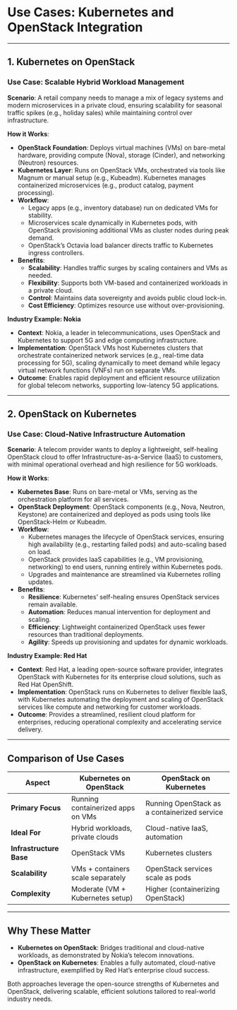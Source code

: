 # Use Cases: Kubernetes and OpenStack Integration
---

## 1. Kubernetes on OpenStack
### Use Case: Scalable Hybrid Workload Management
**Scenario**: A retail company needs to manage a mix of legacy systems and modern microservices in a private cloud, ensuring scalability for seasonal traffic spikes (e.g., holiday sales) while maintaining control over infrastructure.

**How it Works**:
- **OpenStack Foundation**: Deploys virtual machines (VMs) on bare-metal hardware, providing compute (Nova), storage (Cinder), and networking (Neutron) resources.
- **Kubernetes Layer**: Runs on OpenStack VMs, orchestrated via tools like Magnum or manual setup (e.g., Kubeadm). Kubernetes manages containerized microservices (e.g., product catalog, payment processing).
- **Workflow**:
  - Legacy apps (e.g., inventory database) run on dedicated VMs for stability.
  - Microservices scale dynamically in Kubernetes pods, with OpenStack provisioning additional VMs as cluster nodes during peak demand.
  - OpenStack’s Octavia load balancer directs traffic to Kubernetes ingress controllers.
- **Benefits**:
  - **Scalability**: Handles traffic surges by scaling containers and VMs as needed.
  - **Flexibility**: Supports both VM-based and containerized workloads in a private cloud.
  - **Control**: Maintains data sovereignty and avoids public cloud lock-in.
  - **Cost Efficiency**: Optimizes resource use without over-provisioning.

**Industry Example: Nokia**  
- **Context**: Nokia, a leader in telecommunications, uses OpenStack and Kubernetes to support 5G and edge computing infrastructure.  
- **Implementation**: OpenStack VMs host Kubernetes clusters that orchestrate containerized network services (e.g., real-time data processing for 5G), scaling dynamically to meet demand while legacy virtual network functions (VNFs) run on separate VMs.  
- **Outcome**: Enables rapid deployment and efficient resource utilization for global telecom networks, supporting low-latency 5G applications.

---

## 2. OpenStack on Kubernetes
### Use Case: Cloud-Native Infrastructure Automation
**Scenario**: A telecom provider wants to deploy a lightweight, self-healing OpenStack cloud to offer Infrastructure-as-a-Service (IaaS) to customers, with minimal operational overhead and high resilience for 5G workloads.

**How it Works**:
- **Kubernetes Base**: Runs on bare-metal or VMs, serving as the orchestration platform for all services.
- **OpenStack Deployment**: OpenStack components (e.g., Nova, Neutron, Keystone) are containerized and deployed as pods using tools like OpenStack-Helm or Kubeadm.
- **Workflow**:
  - Kubernetes manages the lifecycle of OpenStack services, ensuring high availability (e.g., restarting failed pods) and auto-scaling based on load.
  - OpenStack provides IaaS capabilities (e.g., VM provisioning, networking) to end users, running entirely within Kubernetes pods.
  - Upgrades and maintenance are streamlined via Kubernetes rolling updates.
- **Benefits**:
  - **Resilience**: Kubernetes’ self-healing ensures OpenStack services remain available.
  - **Automation**: Reduces manual intervention for deployment and scaling.
  - **Efficiency**: Lightweight containerized OpenStack uses fewer resources than traditional deployments.
  - **Agility**: Speeds up provisioning and updates for dynamic workloads.

**Industry Example: Red Hat**  
- **Context**: Red Hat, a leading open-source software provider, integrates OpenStack with Kubernetes for its enterprise cloud solutions, such as Red Hat OpenShift.  
- **Implementation**: OpenStack runs on Kubernetes to deliver flexible IaaS, with Kubernetes automating the deployment and scaling of OpenStack services like compute and networking for customer workloads.  
- **Outcome**: Provides a streamlined, resilient cloud platform for enterprises, reducing operational complexity and accelerating service delivery.

---

## Comparison of Use Cases
| Aspect                  | Kubernetes on OpenStack               | OpenStack on Kubernetes              |
|-------------------------|---------------------------------------|--------------------------------------|
| **Primary Focus**       | Running containerized apps on VMs     | Running OpenStack as a containerized service |
| **Ideal For**           | Hybrid workloads, private clouds      | Cloud-native IaaS, automation        |
| **Infrastructure Base** | OpenStack VMs                        | Kubernetes clusters                  |
| **Scalability**         | VMs + containers scale separately     | OpenStack services scale as pods     |
| **Complexity**          | Moderate (VM + Kubernetes setup)      | Higher (containerizing OpenStack)    |

---

## Why These Matter
- **Kubernetes on OpenStack**: Bridges traditional and cloud-native workloads, as demonstrated by Nokia’s telecom innovations.  
- **OpenStack on Kubernetes**: Enables a fully automated, cloud-native infrastructure, exemplified by Red Hat’s enterprise cloud success.  

Both approaches leverage the open-source strengths of Kubernetes and OpenStack, delivering scalable, efficient solutions tailored to real-world industry needs.
